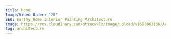 ```yaml
---
title: Home
Image/Video Order: "28"
SEO: Earthy Home Interior Painting Architecture
image: https://res.cloudinary.com/dhzucwklz/image/upload/v1698063136/Architecture/madhu_01lowres_a4uqdv.jpg
tag: architecture
---
```

